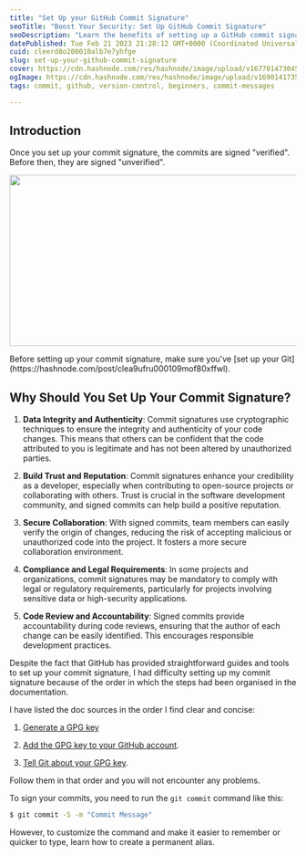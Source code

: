 ```yaml
---
title: "Set Up your GitHub Commit Signature"
seoTitle: "Boost Your Security: Set Up GitHub Commit Signature"
seoDescription: "Learn the benefits of setting up a GitHub commit signature. Enhance code integrity, build trust, and secure collaborations. Easy setup guide inside!"
datePublished: Tue Feb 21 2023 21:28:12 GMT+0000 (Coordinated Universal Time)
cuid: cleerd8o200010alb7e7yhfge
slug: set-up-your-github-commit-signature
cover: https://cdn.hashnode.com/res/hashnode/image/upload/v1677014730459/f2def28e-6136-4dde-ac77-e724c718571e.png
ogImage: https://cdn.hashnode.com/res/hashnode/image/upload/v1690141735713/e4929cc4-e140-446f-9157-134051ac7171.png
tags: commit, github, version-control, beginners, commit-messages

---
```


## Introduction

Once you set up your commit signature, the commits are signed "verified". Before then, they are signed "unverified".
  <a href="https://github.com/yourRepo">
  <p align="center">
    <img width="600" height="300" src="https://pbs.twimg.com/media/F1viFOJWcAAj5lo?format=png&name=360x360">
  </p>
</a>
Before setting up your commit signature, make sure you've [set up your Git](https://hashnode.com/post/clea9ufru000109mof80xffwl).

## Why Should You Set Up Your Commit Signature?

1. **Data Integrity and Authenticity**: Commit signatures use cryptographic techniques to ensure the integrity and authenticity of your code changes. This means that others can be confident that the code attributed to you is legitimate and has not been altered by unauthorized parties.

2. **Build Trust and Reputation**: Commit signatures enhance your credibility as a developer, especially when contributing to open-source projects or collaborating with others. Trust is crucial in the software development community, and signed commits can help build a positive reputation.

3. **Secure Collaboration**: With signed commits, team members can easily verify the origin of changes, reducing the risk of accepting malicious or unauthorized code into the project. It fosters a more secure collaboration environment.

4. **Compliance and Legal Requirements**: In some projects and organizations, commit signatures may be mandatory to comply with legal or regulatory requirements, particularly for projects involving sensitive data or high-security applications.

5. **Code Review and Accountability**: Signed commits provide accountability during code reviews, ensuring that the author of each change can be easily identified. This encourages responsible development practices.

Despite the fact that GitHub has provided straightforward guides and tools to set up your commit signature, I had difficulty setting up my commit signature because of the order in which the steps had been organised in the documentation.

I have listed the doc sources in the order I find clear and concise:

1. [Generate a GPG key](https://docs.github.com/en/authentication/managing-commit-signature-verification/generating-a-new-gpg-key)
    
2. [Add the GPG key to your GitHub account](https://docs.github.com/en/authentication/managing-commit-signature-verification/adding-a-gpg-key-to-your-github-account).
    
3. [Tell Git about your GPG key](https://docs.github.com/en/authentication/managing-commit-signature-verification/telling-git-about-your-signing-key).

Follow them in that order and you will not encounter any problems.

To sign your commits, you need to run the `git commit` command like this:

```bash
$ git commit -S -m "Commit Message"
```

However, to customize the command and make it easier to remember or quicker to type, learn how to create a permanent alias.